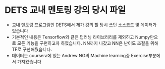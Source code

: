 # DETS 교내 멘토링 강의 당시 파일

- 교내 멘토링 프로그램인 DETS에서 제가 강의 할 당시 쓰던 소스코드 및 데이터가 있습니다
- 기본적인 내용은 Tensorflow와 같은 딥러닝 라이브러리를 제외하고 Numpy만으로 모든 기능을 구현하고자 하였습니다. NN까지 나갔고 NN은 난이도 조절을 위해 TF로 구현해뒀습니다. 
- 데이터는 coursera에 있는 Andrew NG의 Machine learning중 Exercise부분에서 가져왔습니다
